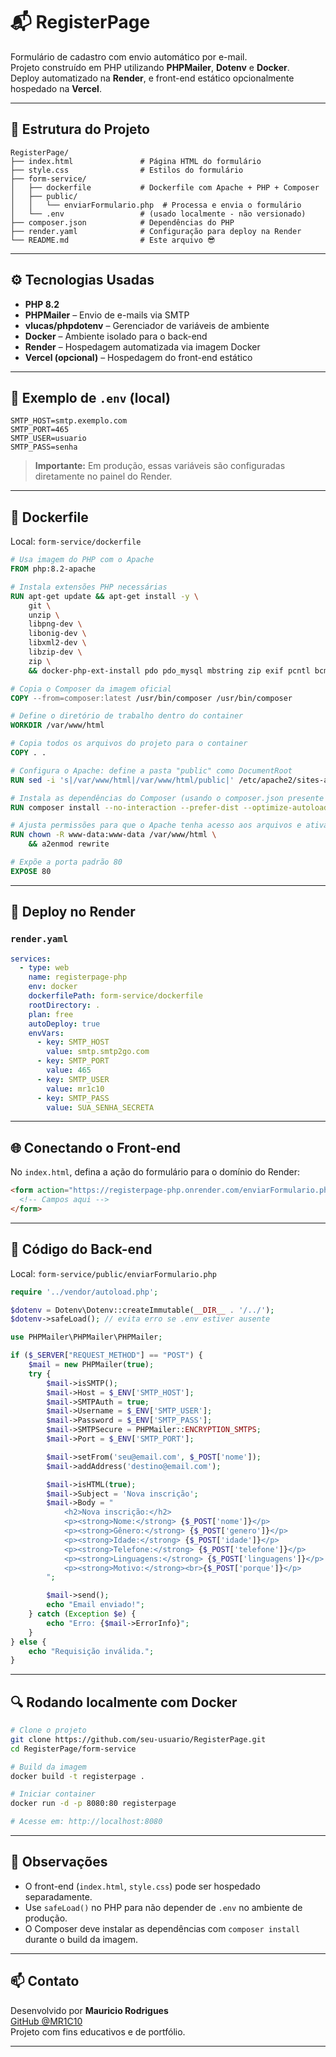 # 📬 RegisterPage

Formulário de cadastro com envio automático por e-mail.  
Projeto construído em PHP utilizando **PHPMailer**, **Dotenv** e **Docker**.  
Deploy automatizado na **Render**, e front-end estático opcionalmente hospedado na **Vercel**.

---

## 🧱 Estrutura do Projeto

```
RegisterPage/
├── index.html               # Página HTML do formulário
├── style.css                # Estilos do formulário
├── form-service/
│   ├── dockerfile           # Dockerfile com Apache + PHP + Composer
│   ├── public/
│   │   └── enviarFormulario.php  # Processa e envia o formulário
│   └── .env                 # (usado localmente - não versionado)
├── composer.json            # Dependências do PHP
├── render.yaml              # Configuração para deploy na Render
└── README.md                # Este arquivo 😎
```

---

## ⚙️ Tecnologias Usadas

- **PHP 8.2**
- **PHPMailer** – Envio de e-mails via SMTP
- **vlucas/phpdotenv** – Gerenciador de variáveis de ambiente
- **Docker** – Ambiente isolado para o back-end
- **Render** – Hospedagem automatizada via imagem Docker
- **Vercel (opcional)** – Hospedagem do front-end estático

---

## 📄 Exemplo de `.env` (local)

```env
SMTP_HOST=smtp.exemplo.com
SMTP_PORT=465
SMTP_USER=usuario
SMTP_PASS=senha
```

> **Importante:** Em produção, essas variáveis são configuradas diretamente no painel do Render.

---

## 🐳 Dockerfile

Local: `form-service/dockerfile`

```Dockerfile
# Usa imagem do PHP com o Apache
FROM php:8.2-apache

# Instala extensões PHP necessárias
RUN apt-get update && apt-get install -y \
    git \
    unzip \
    libpng-dev \
    libonig-dev \
    libxml2-dev \
    libzip-dev \
    zip \
    && docker-php-ext-install pdo pdo_mysql mbstring zip exif pcntl bcmath

# Copia o Composer da imagem oficial
COPY --from=composer:latest /usr/bin/composer /usr/bin/composer

# Define o diretório de trabalho dentro do container
WORKDIR /var/www/html

# Copia todos os arquivos do projeto para o container
COPY . .

# Configura o Apache: define a pasta "public" como DocumentRoot
RUN sed -i 's|/var/www/html|/var/www/html/public|' /etc/apache2/sites-available/000-default.conf

# Instala as dependências do Composer (usando o composer.json presente na raiz ou na pasta correta)
RUN composer install --no-interaction --prefer-dist --optimize-autoloader

# Ajusta permissões para que o Apache tenha acesso aos arquivos e ativa o mod_rewrite
RUN chown -R www-data:www-data /var/www/html \
    && a2enmod rewrite

# Expõe a porta padrão 80
EXPOSE 80

```

---

## 🚀 Deploy no Render

### `render.yaml`

```yaml
services:
  - type: web
    name: registerpage-php
    env: docker
    dockerfilePath: form-service/dockerfile
    rootDirectory: .
    plan: free
    autoDeploy: true
    envVars:
      - key: SMTP_HOST
        value: smtp.smtp2go.com
      - key: SMTP_PORT
        value: 465
      - key: SMTP_USER
        value: mr1c10
      - key: SMTP_PASS
        value: SUA_SENHA_SECRETA
```

---

## 🌐 Conectando o Front-end

No `index.html`, defina a ação do formulário para o domínio do Render:

```html
<form action="https://registerpage-php.onrender.com/enviarFormulario.php" method="POST">
  <!-- Campos aqui -->
</form>
```

---

## 📨 Código do Back-end

Local: `form-service/public/enviarFormulario.php`

```php
require '../vendor/autoload.php';

$dotenv = Dotenv\Dotenv::createImmutable(__DIR__ . '/../');
$dotenv->safeLoad(); // evita erro se .env estiver ausente

use PHPMailer\PHPMailer\PHPMailer;

if ($_SERVER["REQUEST_METHOD"] == "POST") {
    $mail = new PHPMailer(true);
    try {
        $mail->isSMTP();
        $mail->Host = $_ENV['SMTP_HOST'];
        $mail->SMTPAuth = true;
        $mail->Username = $_ENV['SMTP_USER'];
        $mail->Password = $_ENV['SMTP_PASS'];
        $mail->SMTPSecure = PHPMailer::ENCRYPTION_SMTPS;
        $mail->Port = $_ENV['SMTP_PORT'];

        $mail->setFrom('seu@email.com', $_POST['nome']);
        $mail->addAddress('destino@email.com');

        $mail->isHTML(true);
        $mail->Subject = 'Nova inscrição';
        $mail->Body = "
            <h2>Nova inscrição:</h2>
            <p><strong>Nome:</strong> {$_POST['nome']}</p>
            <p><strong>Gênero:</strong> {$_POST['genero']}</p>
            <p><strong>Idade:</strong> {$_POST['idade']}</p>
            <p><strong>Telefone:</strong> {$_POST['telefone']}</p>
            <p><strong>Linguagens:</strong> {$_POST['linguagens']}</p>
            <p><strong>Motivo:</strong><br>{$_POST['porque']}</p>
        ";

        $mail->send();
        echo "Email enviado!";
    } catch (Exception $e) {
        echo "Erro: {$mail->ErrorInfo}";
    }
} else {
    echo "Requisição inválida.";
}
```

---

## 🔍 Rodando localmente com Docker

```bash
# Clone o projeto
git clone https://github.com/seu-usuario/RegisterPage.git
cd RegisterPage/form-service

# Build da imagem
docker build -t registerpage .

# Iniciar container
docker run -d -p 8080:80 registerpage

# Acesse em: http://localhost:8080
```

---

## 📌 Observações

- O front-end (`index.html`, `style.css`) pode ser hospedado separadamente.
- Use `safeLoad()` no PHP para não depender de `.env` no ambiente de produção.
- O Composer deve instalar as dependências com `composer install` durante o build da imagem.

---

## 📫 Contato

Desenvolvido por **Mauricio Rodrigues**  
[GitHub @MR1C10](https://github.com/MR1C10)  
Projeto com fins educativos e de portfólio.

---